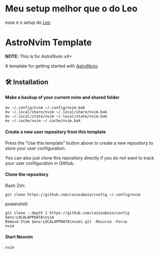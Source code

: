 # Meu setup melhor que o do Leo
esse é o setup do [Leo](https://github.com/levonhart/config)
# AstroNvim Template

**NOTE:** This is for AstroNvim v4+

A template for getting started with [AstroNvim](https://github.com/AstroNvim/AstroNvim)

## 🛠️ Installation

#### Make a backup of your current nvim and shared folder

```shell
mv ~/.config/nvim ~/.config/nvim.bak
mv ~/.local/share/nvim ~/.local/share/nvim.bak
mv ~/.local/state/nvim ~/.local/state/nvim.bak
mv ~/.cache/nvim ~/.cache/nvim.bak
```

#### Create a new user repository from this template

Press the "Use this template" button above to create a new repository to store your user configuration.

You can also just clone this repository directly if you do not want to track your user configuration in GitHub.

#### Clone the repository

Bash Zsh:
```shell
git clone https://github.com/caiosaboia/config ~/.config/nvim
```
powershell
```shell
git clone --depth 1 https://github.com/caiosaboia/config $env:LOCALAPPDATA\nvim
Remove-Item $env:LOCALAPPDATA\nvim\.git -Recurse -Force
nvim
```


#### Start Neovim

```shell
nvim
```
